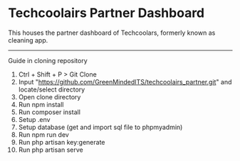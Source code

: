 # Techcoolairs Partner Dashboard
This houses the partner dashboard of Techcoolars, formerly known as cleaning app.




__________________________________________________________________

Guide in cloning repository

1. Ctrl + Shift + P > Git Clone
2. Input "https://github.com/GreenMindedITS/techcoolairs_partner.git" and locate/select directory
3. Open clone directory
4. Run npm install
5. Run composer install
6. Setup .env
7. Setup database (get and import sql file to phpmyadmin)
8. Run npm run dev
9. Run php artisan key:generate
10. Run php artisan serve